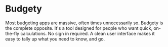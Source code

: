 # Budgety

Most budgeting apps are massive, often times unnecessarily so. Budgety is the complete opposite. It's a tool designed for people who want quick, on-the-fly calculations. No sign in required. A clean user interface makes it easy to tally up what you need to know, and go.
